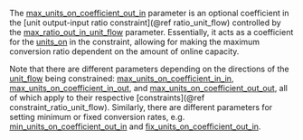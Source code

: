 The [max\_units\_on\_coefficient\_out\_in](@ref) parameter is an optional coefficient in the
[unit output-input ratio constraint](@ref ratio_unit_flow) controlled by the [max\_ratio\_out\_in\_unit\_flow](@ref) parameter.
Essentially, it acts as a coefficient for the [units\_on](@ref) in the constraint,
allowing for making the maximum conversion ratio dependent on the amount of online capacity.

Note that there are different parameters depending on the directions of the [unit\_flow](@ref)
being constrained: [max\_units\_on\_coefficient\_in\_in](@ref), [max\_units\_on\_coefficient\_in\_out](@ref), and
[max\_units\_on\_coefficient\_out\_out](@ref), all of which apply to their respective [constraints](@ref constraint_ratio_unit_flow).
Similarly, there are different parameters for setting minimum or fixed conversion rates, e.g.
[min\_units\_on\_coefficient\_out\_in](@ref) and [fix\_units\_on\_coefficient\_out\_in](@ref).
